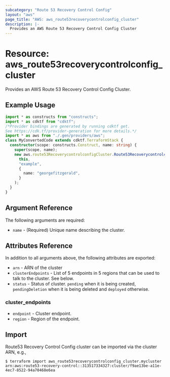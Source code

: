 ```yaml
---
subcategory: "Route 53 Recovery Control Config"
layout: "aws"
page_title: "AWS: aws_route53recoverycontrolconfig_cluster"
description: |-
  Provides an AWS Route 53 Recovery Control Config Cluster
---
```


# Resource: aws_route53recoverycontrolconfig_cluster

Provides an AWS Route 53 Recovery Control Config Cluster.

## Example Usage

```typescript
import * as constructs from "constructs";
import * as cdktf from "cdktf";
/*Provider bindings are generated by running cdktf get.
See https://cdk.tf/provider-generation for more details.*/
import * as aws from "./.gen/providers/aws";
class MyConvertedCode extends cdktf.TerraformStack {
  constructor(scope: constructs.Construct, name: string) {
    super(scope, name);
    new aws.route53RecoverycontrolconfigCluster.Route53RecoverycontrolconfigCluster(
      this,
      "example",
      {
        name: "georgefitzgerald",
      }
    );
  }
}

```

## Argument Reference

The following arguments are required:

* `name` - (Required) Unique name describing the cluster.

## Attributes Reference

In addition to all arguments above, the following attributes are exported:

* `arn` - ARN of the cluster
* `clusterEndpoints` - List of 5 endpoints in 5 regions that can be used to talk to the cluster. See below.
* `status` - Status of cluster. `pending` when it is being created, `pendingDeletion` when it is being deleted and `deployed` otherwise.

### cluster_endpoints

* `endpoint` - Cluster endpoint.
* `region` - Region of the endpoint.

## Import

Route53 Recovery Control Config cluster can be imported via the cluster ARN, e.g.,

```
$ terraform import aws_route53recoverycontrolconfig_cluster.mycluster arn:aws:route53-recovery-control::313517334327:cluster/f9ae13be-a11e-4ec7-8522-94a70468e6ea
```

<!-- cache-key: cdktf-0.17.0-pre.15 input-7beb60cfe6cae1d30ad391b9986aa2b17bb4e72862f988482bf6f775f68329a0 -->